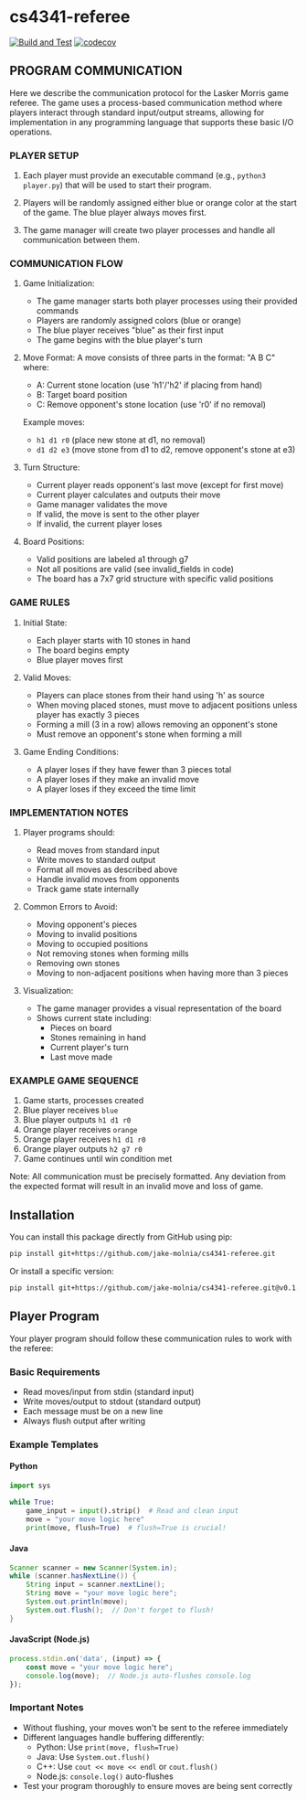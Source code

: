 # cs4341-referee
[![Build and Test](https://github.com/jake-molnia/cs4341-referee/actions/workflows/build.yml/badge.svg)](https://github.com/jake-molnia/cs4341-referee/actions/workflows/build.yml)
[![codecov](https://codecov.io/gh/jake-molnia/cs4341-referee/branch/main/graph/badge.svg)](https://codecov.io/gh/{username}/cs4341-referee)

## PROGRAM COMMUNICATION

Here we describe the communication protocol for the Lasker Morris game referee. The game uses a process-based communication method where players interact through standard input/output streams, allowing for implementation in any programming language that supports these basic I/O operations.

### PLAYER SETUP

1. Each player must provide an executable command (e.g., `python3 player.py`) that will be used to start their program.

2. Players will be randomly assigned either blue or orange color at the start of the game. The blue player always moves first.

3. The game manager will create two player processes and handle all communication between them.

### COMMUNICATION FLOW

1. Game Initialization:
   - The game manager starts both player processes using their provided commands
   - Players are randomly assigned colors (blue or orange)
   - The blue player receives "blue" as their first input
   - The game begins with the blue player's turn

2. Move Format:
   A move consists of three parts in the format: "A B C" where:
   - A: Current stone location (use 'h1'/'h2' if placing from hand)
   - B: Target board position
   - C: Remove opponent's stone location (use 'r0' if no removal)

   Example moves:
   - `h1 d1 r0` (place new stone at d1, no removal)
   - `d1 d2 e3` (move stone from d1 to d2, remove opponent's stone at e3)

3. Turn Structure:
   - Current player reads opponent's last move (except for first move)
   - Current player calculates and outputs their move
   - Game manager validates the move
   - If valid, the move is sent to the other player
   - If invalid, the current player loses

4. Board Positions:
   - Valid positions are labeled a1 through g7
   - Not all positions are valid (see invalid_fields in code)
   - The board has a 7x7 grid structure with specific valid positions

### GAME RULES

1. Initial State:
   - Each player starts with 10 stones in hand
   - The board begins empty
   - Blue player moves first

2. Valid Moves:
   - Players can place stones from their hand using 'h' as source
   - When moving placed stones, must move to adjacent positions unless player has exactly 3 pieces
   - Forming a mill (3 in a row) allows removing an opponent's stone
   - Must remove an opponent's stone when forming a mill

3. Game Ending Conditions:
   - A player loses if they have fewer than 3 pieces total
   - A player loses if they make an invalid move
   - A player loses if they exceed the time limit

### IMPLEMENTATION NOTES

1. Player programs should:
   - Read moves from standard input
   - Write moves to standard output
   - Format all moves as described above
   - Handle invalid moves from opponents
   - Track game state internally

2. Common Errors to Avoid:
   - Moving opponent's pieces
   - Moving to invalid positions
   - Moving to occupied positions
   - Not removing stones when forming mills
   - Removing own stones
   - Moving to non-adjacent positions when having more than 3 pieces

3. Visualization:
   - The game manager provides a visual representation of the board
   - Shows current state including:
     - Pieces on board
     - Stones remaining in hand
     - Current player's turn
     - Last move made

### EXAMPLE GAME SEQUENCE

1. Game starts, processes created
2. Blue player receives `blue`
3. Blue player outputs `h1 d1 r0`
4. Orange player receives `orange`
5. Orange player receives `h1 d1 r0`
6. Orange player outputs `h2 g7 r0`
7. Game continues until win condition met

Note: All communication must be precisely formatted. Any deviation from the expected format will result in an invalid move and loss of game.

## Installation

You can install this package directly from GitHub using pip:

```bash
pip install git+https://github.com/jake-molnia/cs4341-referee.git
```

Or install a specific version:

```bash
pip install git+https://github.com/jake-molnia/cs4341-referee.git@v0.1.0
```

## Player Program

Your player program should follow these communication rules to work with the referee:

### Basic Requirements
- Read moves/input from stdin (standard input)
- Write moves/output to stdout (standard output)
- Each message must be on a new line
- Always flush output after writing

### Example Templates

#### Python
```python
import sys

while True:
    game_input = input().strip()  # Read and clean input
    move = "your move logic here"
    print(move, flush=True)  # flush=True is crucial!
```

#### Java

```java
Scanner scanner = new Scanner(System.in);
while (scanner.hasNextLine()) {
    String input = scanner.nextLine();
    String move = "your move logic here";
    System.out.println(move);
    System.out.flush();  // Don't forget to flush!
}
```

#### JavaScript (Node.js)

```javascript
process.stdin.on('data', (input) => {
    const move = "your move logic here";
    console.log(move);  // Node.js auto-flushes console.log
});
```

### Important Notes

- Without flushing, your moves won't be sent to the referee immediately
- Different languages handle buffering differently:
  - Python: Use `print(move, flush=True)`
  - Java: Use `System.out.flush()`
  - C++: Use `cout << move << endl` or `cout.flush()`
  - Node.js: `console.log()` auto-flushes
- Test your program thoroughly to ensure moves are being sent correctly
